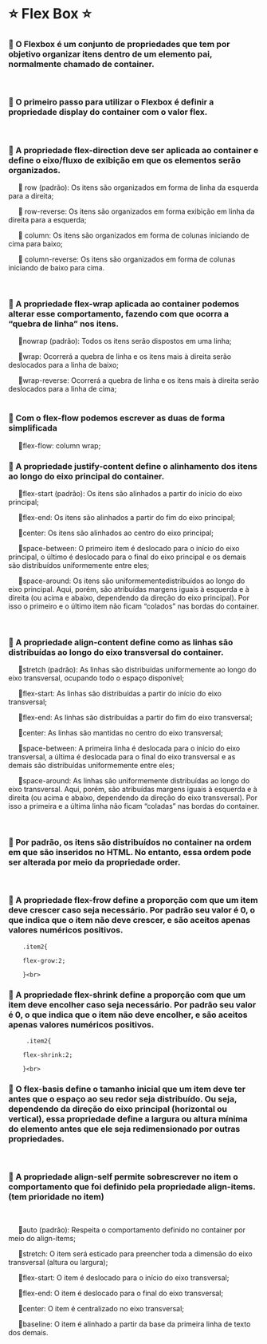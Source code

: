 <h1>⭐️ Flex Box ⭐️</h1>

<h3>🔺 O Flexbox é um conjunto de propriedades que tem por objetivo organizar itens dentro de um elemento pai, normalmente chamado de container.</h3><br>

<h3>🔺 O primeiro passo para utilizar o Flexbox é definir a propriedade display do container com o valor flex.</h3><br>

<h3>🔺 A propriedade flex-direction deve ser aplicada ao container e define o eixo/fluxo de exibição em que os elementos serão organizados.</h3>


<p>
  &nbsp;&nbsp;&nbsp;&nbsp;&nbsp;🔶 row (padrão): Os itens são organizados em forma de linha da esquerda para a direita;
        

  &nbsp;&nbsp;&nbsp;&nbsp;&nbsp;🔶 row-reverse: Os itens são organizados em forma exibição em linha da direita para a esquerda;
        

  &nbsp;&nbsp;&nbsp;&nbsp;&nbsp;🔶 column: Os itens são organizados em forma de colunas iniciando de cima para baixo;
        

  &nbsp;&nbsp;&nbsp;&nbsp;&nbsp;🔶 column-reverse: Os itens são organizados em forma de colunas iniciando de baixo para cima.
</p><br>
        



<h3>🔺 A propriedade flex-wrap aplicada ao container podemos alterar esse comportamento, fazendo com que ocorra a “quebra de linha” nos itens.</h3>
 
 &nbsp;&nbsp;&nbsp;&nbsp;&nbsp;🔶nowrap (padrão): Todos os itens serão dispostos em uma linha;</h4>

&nbsp;&nbsp;&nbsp;&nbsp;&nbsp;🔶wrap: Ocorrerá a quebra de linha e os itens mais à direita serão deslocados para a linha de baixo;</h4>

&nbsp;&nbsp;&nbsp;&nbsp;&nbsp;🔶wrap-reverse: Ocorrerá a quebra de linha e os itens mais à direita serão deslocados para a linha de cima;</h4><br><br>

<h3>🔺 Com o flex-flow podemos escrever as duas de forma simplificada</h3>

&nbsp;&nbsp;&nbsp;&nbsp;&nbsp;🔶flex-flow: column wrap;</h4><br>

<h3>🔺 A propriedade justify-content define o alinhamento dos itens ao longo do eixo principal do container.</h3>

<p>&nbsp;&nbsp;&nbsp;&nbsp;&nbsp;🔶flex-start (padrão): Os itens são alinhados a partir do início do eixo principal;
          
&nbsp;&nbsp;&nbsp;&nbsp;&nbsp;🔶flex-end: Os itens são alinhados a partir do fim do eixo principal;

&nbsp;&nbsp;&nbsp;&nbsp;&nbsp;🔶center: Os itens são alinhados ao centro do eixo principal;
          
&nbsp;&nbsp;&nbsp;&nbsp;&nbsp;🔶space-between: O primeiro item é deslocado para o início do eixo principal, o último é deslocado para o final do eixo principal e os demais são distribuídos uniformemente entre eles;

&nbsp;&nbsp;&nbsp;&nbsp;&nbsp;🔶space-around: Os itens são uniformementedistribuídos ao longo do eixo principal. Aqui, porém, são atribuídas margens iguais à esquerda e à direita (ou acima e abaixo, dependendo da direção do eixo principal). Por isso o primeiro e o último item não ficam “colados” nas bordas do container.</p><br>

<h3>🔺 A propriedade align-content define como as linhas são distribuídas ao longo do eixo transversal do container. </h3>

<p>&nbsp;&nbsp;&nbsp;&nbsp;&nbsp;🔶stretch (padrão): As linhas são distribuídas uniformemente ao longo do eixo transversal, ocupando todo o espaço disponível;
          
&nbsp;&nbsp;&nbsp;&nbsp;&nbsp;🔶flex-start: As linhas são distribuídas a partir do início do eixo transversal;

&nbsp;&nbsp;&nbsp;&nbsp;&nbsp;🔶flex-end: As linhas são distribuídas a partir do fim do eixo transversal;
          
&nbsp;&nbsp;&nbsp;&nbsp;&nbsp;🔶center: As linhas são mantidas no centro do eixo transversal;
         
&nbsp;&nbsp;&nbsp;&nbsp;&nbsp;🔶space-between: A primeira linha é deslocada para o início do eixo 
          transversal, a última é deslocada para o final do eixo transversal e as demais são distribuídas uniformemente entre eles;
          
&nbsp;&nbsp;&nbsp;&nbsp;&nbsp;🔶space-around: As linhas são uniformemente distribuídas ao longo do eixo transversal. Aqui, porém, são atribuídas margens iguais à esquerda e à direita (ou acima e abaixo, dependendo da direção do eixo transversal). Por isso a primeira e a última linha não ficam “coladas” nas bordas do container.</p><br>

<h3>🔺 Por padrão, os itens são distribuídos no container na ordem em que são inseridos no HTML. No entanto, essa ordem pode ser alterada por meio da propriedade order.</h3><br>

<h3>🔺 A propriedade flex-frow define a proporção com que um item deve crescer caso seja necessário. Por padrão seu valor é 0, o que indica que o item não deve crescer, e são aceitos apenas valores numéricos positivos.</h3>
 
        .item2{

        flex-grow:2;

        }<br>

<h3>🔺 A propriedade flex-shrink define a proporção com que um item deve encolher caso seja necessário. Por padrão seu valor é 0, o que indica que o item não deve encolher, e são aceitos apenas valores numéricos positivos.</h3>

         .item2{

        flex-shrink:2;

        }<br>


<h3>🔺 O flex-basis define o tamanho inicial que um item deve ter antes que o espaço ao seu redor seja distribuído. Ou seja, dependendo da direção do eixo principal (horizontal ou vertical), essa propriedade define a largura ou altura mínima do elemento antes que ele seja redimensionado por outras propriedades.</h3><br>

<h3>🔺  A propriedade align-self permite sobrescrever no item o comportamento que foi definido pela propriedade align-items.(tem prioridade no item)</h3><br>

&nbsp;&nbsp;&nbsp;&nbsp;&nbsp;🔶auto (padrão): Respeita o comportamento definido no container por meio do align-items;
        
&nbsp;&nbsp;&nbsp;&nbsp;&nbsp;🔶stretch: O item será esticado para preencher toda a dimensão do eixo transversal (altura ou largura);

&nbsp;&nbsp;&nbsp;&nbsp;&nbsp;🔶flex-start: O item é deslocado para o início do eixo transversal;
        
&nbsp;&nbsp;&nbsp;&nbsp;&nbsp;🔶flex-end: O item é deslocado para o final do eixo transversal;
          
&nbsp;&nbsp;&nbsp;&nbsp;&nbsp;🔶center: O item é centralizado no eixo transversal;

&nbsp;&nbsp;&nbsp;&nbsp;&nbsp;🔶baseline: O item é alinhado a partir da base da primeira linha de texto dos demais.





